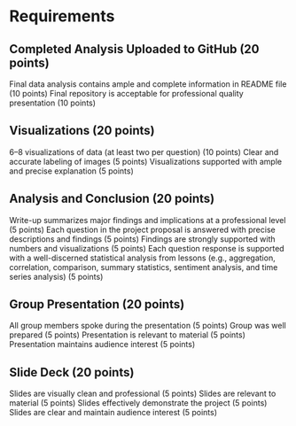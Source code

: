 # Requirements

## Completed Analysis Uploaded to GitHub (20 points)

Final data analysis contains ample and complete information in README file (10 points)
Final repository is acceptable for professional quality presentation (10 points)

## Visualizations (20 points)

6–8 visualizations of data (at least two per question) (10 points)
Clear and accurate labeling of images (5 points)
Visualizations supported with ample and precise explanation (5 points)

## Analysis and Conclusion (20 points)

Write-up summarizes major findings and implications at a professional level (5 points)
Each question in the project proposal is answered with precise descriptions and findings (5 points)
Findings are strongly supported with numbers and visualizations (5 points)
Each question response is supported with a well-discerned statistical analysis from lessons (e.g., aggregation, correlation, comparison, summary statistics, sentiment analysis, and time series analysis) (5 points)

## Group Presentation (20 points)

All group members spoke during the presentation (5 points)
Group was well prepared (5 points)
Presentation is relevant to material (5 points)
Presentation maintains audience interest (5 points)

## Slide Deck (20 points)

Slides are visually clean and professional (5 points)
Slides are relevant to material (5 points)
Slides effectively demonstrate the project (5 points)
Slides are clear and maintain audience interest (5 points)
